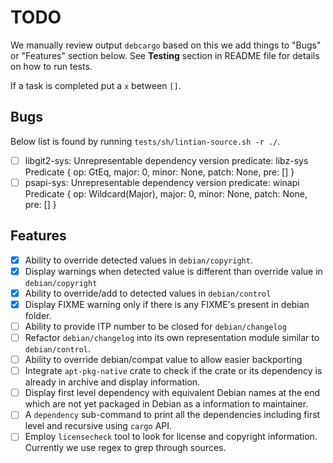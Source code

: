 # TODO #

We manually review output `debcargo` based on this we add things to "Bugs" or
"Features" section below. See **Testing** section in README file for details on
how to run tests.

If a task is completed put a `x` between `[]`.

## Bugs ##

Below list is found by running `tests/sh/lintian-source.sh -r ./`.

 - [ ] libgit2-sys: Unrepresentable dependency version predicate: libz-sys
   Predicate { op: GtEq, major: 0, minor: None, patch: None, pre: [] }
 - [ ] psapi-sys: Unrepresentable dependency version predicate: winapi Predicate
   { op: Wildcard(Major), major: 0, minor: None, patch: None, pre: [] }

## Features ##

- [x] Ability to override detected values in `debian/copyright`.
- [x] Display warnings when detected value is different than override value in
      `debian/copyright`
- [x] Ability to override/add to detected values in `debian/control`
- [x] Display FIXME warning only if there is any FIXME's present in debian folder.
- [ ] Ability to provide ITP number to be closed for `debian/changelog`
- [ ] Refactor `debian/changelog` into its own representation module similar to
      `debian/control`.
- [ ] Ability to override debian/compat value to allow easier backporting
- [ ] Integrate `apt-pkg-native` crate to check if the crate or its dependency
      is already in archive and display information.
- [ ] Display first level dependency with equivalent Debian names at the end
      which are not yet packaged in Debian as a information to maintainer.
- [ ] A `dependency` sub-command to print all the dependencies including first
      level and recursive using `cargo` API.
- [ ] Employ `licensecheck` tool to look for license and copyright information.
      Currently we use regex to grep through sources.
